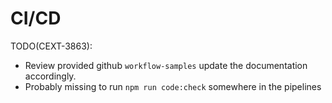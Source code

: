 # CI/CD

TODO(CEXT-3863):

- Review provided github `workflow-samples` update the documentation accordingly.
- Probably missing to run `npm run code:check` somewhere in the pipelines
